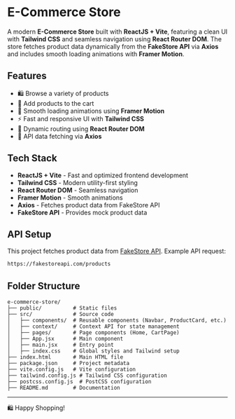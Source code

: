 # E-Commerce Store

A modern **E-Commerce Store** built with **ReactJS + Vite**, featuring a clean UI with **Tailwind CSS** and seamless navigation using **React Router DOM**. The store fetches product data dynamically from the **FakeStore API** via **Axios** and includes smooth loading animations with **Framer Motion**.

## Features

- 🛍️ Browse a variety of products
- 🛒 Add products to the cart
- 🚀 Smooth loading animations using **Framer Motion**
- ⚡ Fast and responsive UI with **Tailwind CSS**
- 🔗 Dynamic routing using **React Router DOM**
- 🔄 API data fetching via **Axios**

## Tech Stack

- **ReactJS + Vite** - Fast and optimized frontend development
- **Tailwind CSS** - Modern utility-first styling
- **React Router DOM** - Seamless navigation
- **Framer Motion** - Smooth animations
- **Axios** - Fetches product data from FakeStore API
- **FakeStore API** - Provides mock product data

## API Setup

This project fetches product data from [FakeStore API](https://fakestoreapi.com/). Example API request:

```bash
https://fakestoreapi.com/products
```

## Folder Structure

```
e-commerce-store/
├── public/          # Static files
├── src/             # Source code
│   ├── components/  # Reusable components (Navbar, ProductCard, etc.)
│   ├── context/     # Context API for state management
│   ├── pages/       # Page components (Home, CartPage)
│   ├── App.jsx      # Main component
│   ├── main.jsx     # Entry point
│   ├── index.css    # Global styles and Tailwind setup
├── index.html       # Main HTML file
├── package.json     # Project metadata
├── vite.config.js   # Vite configuration
├── tailwind.config.js # Tailwind CSS configuration
├── postcss.config.js  # PostCSS configuration
├── README.md        # Documentation
```

---

🛍️ Happy Shopping!
